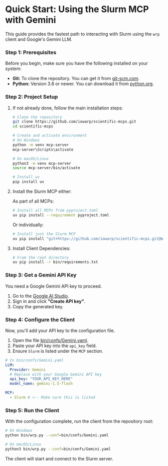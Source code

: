# Quick Start: Using the Slurm MCP with Gemini

This guide provides the fastest path to interacting with Slurm using the `wrp` client and Google's Gemini LLM.

### Step 1: Prerequisites
Before you begin, make sure you have the following installed on your system:
-   **Git:** To clone the repository. You can get it from [git-scm.com](https://git-scm.com/).
-   **Python:** Version 3.8 or newer. You can download it from [python.org](https://www.python.org/).

### Step 2: Project Setup

1. If not already done, follow the main installation steps:
   ```bash
   # Clone the repository
   git clone https://github.com/iowarp/scientific-mcps.git
   cd scientific-mcps

   # Create and activate environment
   # On Windows
   python -m venv mcp-server
   mcp-server\Scripts\activate 

   # On macOS/Linux
   python3 -m venv mcp-server
   source mcp-server/bin/activate

   # Install uv
   pip install uv
   ```

2. Install the Slurm MCP either:
   
   As part of all MCPs:
   ```bash
   # Install all MCPs from pyproject.toml
   uv pip install --requirement pyproject.toml
   ```

   Or individually:
   ```bash
   # Install just the Slurm MCP
   uv pip install "git+https://github.com/iowarp/scientific-mcps.git@main#subdirectory=Slurm"
   ```

3. Install Client Dependencies:
    ```bash
    # From the root directory
    uv pip install -r bin/requirements.txt
    ```

### Step 3: Get a Gemini API Key

You need a Google Gemini API key to proceed.

1.  Go to the [Google AI Studio](https://aistudio.google.com/app/apikey).
2.  Sign in and click **"Create API key"**.
3.  Copy the generated key.

### Step 4: Configure the Client

Now, you'll add your API key to the configuration file.

1.  Open the file [bin/confs/Gemini.yaml](../../bin/confs/Gemini.yaml).
2.  Paste your API key into the `api_key` field.
3.  Ensure `Slurm` is listed under the `MCP` section.

```yaml
# In bin/confs/Gemini.yaml
LLM:
  Provider: Gemini
  # Replace with your Google Gemini API key
  api_key: "YOUR_API_KEY_HERE" 
  model_name: gemini-1.5-flash

MCP:
  - Slurm # <-- Make sure this is listed
```

### Step 5: Run the Client

With the configuration complete, run the client from the repository root:

```bash
# On Windows
python bin/wrp.py --conf=bin/confs/Gemini.yaml

# On macOS/Linux
python3 bin/wrp.py --conf=bin/confs/Gemini.yaml
```

The client will start and connect to the Slurm server.


